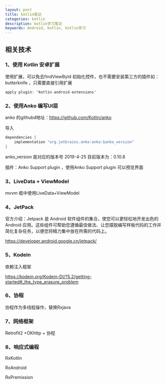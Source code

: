 ```yaml
---
layout: post
title: kotlin笔记
categories: kotlin
description: kotlin学习笔记
keywords: Android, kotlin, kotlin学习
---
```


## 相关技术

### 1、使用 Kotlin 安卓扩展

使用扩展，可以免去findViewById 初始化控件，也不需要安装第三方的插件如：butterknife ，只需要直接引用扩展

```java
apply plugin: 'kotlin-android-extensions'
```

### 2、使用Anko 编写UI层
anko 的githubd地址：https://github.com/Kotlin/anko

导入
```java
dependencies {
    implementation "org.jetbrains.anko:anko:$anko_version"
}
```

anko_version  是对应的版本号 2019-4-25 目前版本为：0.10.8

插件：Anko Support plugin   ，使用Anko Support plugin 可以预览界面

### 3、LiveData + ViewModel

mvvm 框中使用LiveData+ViewModel



### 4、JetPack

官方介绍：Jetpack 是 Android 软件组件的集合，使您可以更轻松地开发出色的 Android 应用。这些组件可帮助您遵循最佳做法、让您摆脱编写样板代码的工作并简化复杂任务，以便您将精力集中放在所需的代码上。

<https://developer.android.google.cn/jetpack/>

### 5、Kodein  

依赖注入框架

<https://kodein.org/Kodein-DI/?5.2/getting-started#_the_type_erasure_problem>



### 6、协程

协程作为多线程操作，替换Rxjava

### 7、网络框架

Retrofit2 +OKhttp + 协程 



### 8、响应式编程

RxKotlin  

RxAndroid

RxPremission



